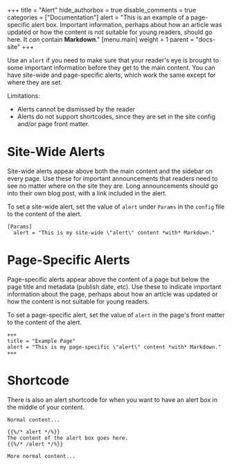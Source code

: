 +++
title = "Alert"
hide_authorbox = true
disable_comments = true
categories = ["Documentation"]
alert = "This is an example of a page-specific alert box. Important information, perhaps about how an article was updated or how the content is not suitable for young readers, should go here. It *can* contain **Markdown**."
[menu.main]
  weight = 1
  parent = "docs-site"
+++

Use an `alert` if you need to make sure that your reader's eye is brought to some important information before they get to the main content. You can have site-wide and page-specific alerts, which work the same except for where they are set.

<!--more-->

Limitations:
- Alerts cannot be dismissed by the reader
- Alerts do not support shortcodes, since they are set in the site config and/or page front matter.

# Site-Wide Alerts

Site-wide alerts appear above both the main content and the sidebar on every page. Use these for important announcements that readers need to see no matter where on the site they are. Long announcements should go into their own blog post, with a link included in the alert.

To set a site-wide alert, set the value of `alert` under `Params` in the `config` file to the content of the alert.

```
[Params]
  alert = "This is my site-wide \"alert\" content *with* Markdown."
```

# Page-Specific Alerts

Page-specific alerts appear above the content of a page but below the page title and metadata (publish date, etc). Use these to indicate important information about the page, perhaps about how an article was updated or how the content is not suitable for young readers.

To set a page-specific alert, set the value of `alert` in the page's front matter to the content of the alert.

```
+++
title = "Example Page"
alert = "This is my page-specific \"alert\" content *with* Markdown."
+++
```

# Shortcode

There is also an alert shortcode for when you want to have an alert box in the middle of your content.

```
Normal content...

{{%/* alert */%}}
The content of the alert box goes here.
{{%/* /alert */%}}

More normal content...
```
